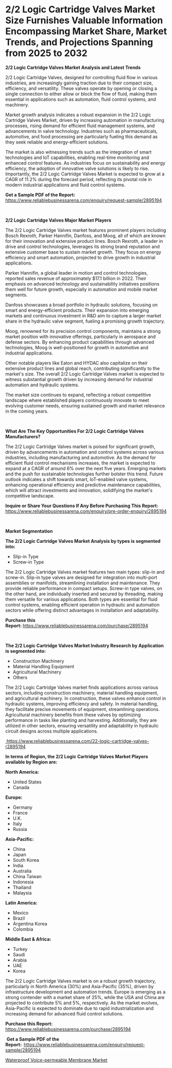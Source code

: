 <p><h1>2/2 Logic Cartridge Valves Market Size Furnishes Valuable Information Encompassing Market Share, Market Trends, and Projections Spanning from 2025 to 2032</h1></p><p><strong>2/2 Logic Cartridge Valves Market Analysis and Latest Trends</strong></p>
<p><p>2/2 Logic Cartridge Valves, designed for controlling fluid flow in various industries, are increasingly gaining traction due to their compact size, efficiency, and versatility. These valves operate by opening or closing a single connection to either allow or block the flow of fluid, making them essential in applications such as automation, fluid control systems, and machinery. </p><p>Market growth analysis indicates a robust expansion in the 2/2 Logic Cartridge Valves Market, driven by increasing automation in manufacturing processes, rising demand for efficient fluid management systems, and advancements in valve technology. Industries such as pharmaceuticals, automotive, and food processing are particularly fueling this demand as they seek reliable and energy-efficient solutions. </p><p>The market is also witnessing trends such as the integration of smart technologies and IoT capabilities, enabling real-time monitoring and enhanced control features. As industries focus on sustainability and energy efficiency, the adoption of innovative valve solutions is likely to rise. Importantly, the 2/2 Logic Cartridge Valves Market is expected to grow at a CAGR of 11.2% during the forecast period, reflecting its pivotal role in modern industrial applications and fluid control systems.</p></p>
<p><strong>Get a Sample PDF of the Report:&nbsp;</strong> <a href="https://www.reliablebusinessarena.com/enquiry/request-sample/2895194?utm_campaign=2195&utm_medium=2&utm_source=Github&utm_content=ia&utm_term=15032025&utm_id=22-logic-cartridge-valves">https://www.reliablebusinessarena.com/enquiry/request-sample/2895194</a></p>
<p>&nbsp;</p>
<p><strong>2/2 Logic Cartridge Valves Major Market Players</strong></p>
<p><p>The 2/2 Logic Cartridge Valves market features prominent players including Bosch Rexroth, Parker Hannifin, Danfoss, and Moog, all of which are known for their innovation and extensive product lines. Bosch Rexroth, a leader in drive and control technologies, leverages its strong brand reputation and extensive customer base to sustain market growth. They focus on energy efficiency and smart automation, projected to drive growth in industrial applications.</p><p>Parker Hannifin, a global leader in motion and control technologies, reported sales revenue of approximately $17.1 billion in 2022. Their emphasis on advanced technology and sustainability initiatives positions them well for future growth, especially in automation and mobile market segments.</p><p>Danfoss showcases a broad portfolio in hydraulic solutions, focusing on smart and energy-efficient products. Their expansion into emerging markets and continuous investment in R&D aim to capture a larger market share in the hydraulic valve segment, fueling a promising growth trajectory.</p><p>Moog, renowned for its precision control components, maintains a strong market position with innovative offerings, particularly in aerospace and defense sectors. By enhancing product capabilities through advanced technologies, Moog is well-positioned for growth in automotive and industrial applications.</p><p>Other notable players like Eaton and HYDAC also capitalize on their extensive product lines and global reach, contributing significantly to the market's size. The overall 2/2 Logic Cartridge Valves market is expected to witness substantial growth driven by increasing demand for industrial automation and hydraulic systems.</p><p>The market size continues to expand, reflecting a robust competitive landscape where established players continuously innovate to meet evolving customer needs, ensuring sustained growth and market relevance in the coming years.</p></p>
<p>&nbsp;</p>
<p><strong>What Are The Key Opportunities For 2/2 Logic Cartridge Valves Manufacturers?</strong></p>
<p><p>The 2/2 Logic Cartridge Valves market is poised for significant growth, driven by advancements in automation and control systems across various industries, including manufacturing and automotive. As the demand for efficient fluid control mechanisms increases, the market is expected to expand at a CAGR of around 6% over the next five years. Emerging markets and the push for sustainable technologies further bolster this trend. Future outlook indicates a shift towards smart, IoT-enabled valve systems, enhancing operational efficiency and predictive maintenance capabilities, which will attract investments and innovation, solidifying the market's competitive landscape.</p></p>
<p><strong>Inquire or Share Your Questions If Any Before Purchasing This Report:</strong> <a href="https://www.reliablebusinessarena.com/enquiry/pre-order-enquiry/2895194?utm_campaign=2195&utm_medium=2&utm_source=Github&utm_content=ia&utm_term=15032025&utm_id=22-logic-cartridge-valves">https://www.reliablebusinessarena.com/enquiry/pre-order-enquiry/2895194</a></p>
<p>&nbsp;</p>
<p><strong>Market Segmentation</strong></p>
<p><strong>The 2/2 Logic Cartridge Valves Market Analysis by types is segmented into:</strong></p>
<p><ul><li>Slip-in Type</li><li>Screw-in Type</li></ul></p>
<p><p>The 2/2 Logic Cartridge Valves market features two main types: slip-in and screw-in. Slip-in type valves are designed for integration into multi-port assemblies or manifolds, streamlining installation and maintenance. They provide reliable performance in compact setups. Screw-in type valves, on the other hand, are individually inserted and secured by threading, making them versatile for various applications. Both types are essential for fluid control systems, enabling efficient operation in hydraulic and automation sectors while offering distinct advantages in installation and adaptability.</p></p>
<p><strong>Purchase this Report:&nbsp;</strong><a href="https://www.reliablebusinessarena.com/purchase/2895194?utm_campaign=2195&utm_medium=2&utm_source=Github&utm_content=ia&utm_term=15032025&utm_id=22-logic-cartridge-valves">https://www.reliablebusinessarena.com/purchase/2895194</a></p>
<p>&nbsp;</p>
<p><strong>The 2/2 Logic Cartridge Valves Market Industry Research by Application is segmented into:</strong></p>
<p><ul><li>Construction Machinery</li><li>Material Handling Equipment</li><li>Agricultural Machinery</li><li>Others</li></ul></p>
<p><p>The 2/2 Logic Cartridge Valves market finds applications across various sectors, including construction machinery, material handling equipment, and agricultural machinery. In construction, these valves enhance control in hydraulic systems, improving efficiency and safety. In material handling, they facilitate precise movements of equipment, streamlining operations. Agricultural machinery benefits from these valves by optimizing performance in tasks like planting and harvesting. Additionally, they are utilized in other sectors, ensuring versatility and adaptability in hydraulic circuit designs across multiple applications.</p></p>
<p><a href="https://www.reliablebusinessarena.com/22-logic-cartridge-valves-r2895194?utm_campaign=2195&utm_medium=2&utm_source=Github&utm_content=ia&utm_term=15032025&utm_id=22-logic-cartridge-valves">&nbsp;https://www.reliablebusinessarena.com/22-logic-cartridge-valves-r2895194</a></p>
<p><strong>In terms of Region, the 2/2 Logic Cartridge Valves Market Players available by Region are:</strong></p>
<p>
    <p> <strong> North America: </strong>
        <ul>
            <li>United States</li>
            <li>Canada</li>
        </ul>
        </p> 
    <p> <strong> Europe: </strong>
        <ul>
            <li>Germany</li>
            <li>France</li>
            <li>U.K.</li>
            <li>Italy</li>
            <li>Russia</li>
        </ul>
        </p> 
    <p> <strong> Asia-Pacific: </strong>
        <ul>
            <li>China</li>
            <li>Japan</li>
            <li>South Korea</li>
            <li>India</li>
            <li>Australia</li>
            <li>China Taiwan</li>
            <li>Indonesia</li>
            <li>Thailand</li>
            <li>Malaysia</li>
        </ul>
        </p> 
    <p> <strong> Latin America: </strong>
        <ul>
            <li>Mexico</li>
            <li>Brazil</li>
            <li>Argentina Korea</li>
            <li>Colombia</li>
        </ul>
        </p> 
    <p> <strong> Middle East & Africa: </strong>
        <ul>
            <li>Turkey</li>
            <li>Saudi</li>
            <li>Arabia</li>
            <li>UAE</li>
            <li>Korea</li>
        </ul>
    </p>
    </p>
<p><p>The 2/2 Logic Cartridge Valves market is on a robust growth trajectory, particularly in North America (30%) and Asia-Pacific (35%), driven by infrastructure development and automation trends. Europe is emerging as a strong contender with a market share of 25%, while the USA and China are projected to contribute 5% and 5%, respectively. As the market evolves, Asia-Pacific is expected to dominate due to rapid industrialization and increasing demand for advanced fluid control solutions.</p></p>
<p><strong>Purchase this Report: </strong><a href="https://www.reliablebusinessarena.com/purchase/2895194?utm_campaign=2195&utm_medium=2&utm_source=Github&utm_content=ia&utm_term=15032025&utm_id=22-logic-cartridge-valves">https://www.reliablebusinessarena.com/purchase/2895194</a></p>
<p>&nbsp;<strong>Get a Sample PDF of the Report:&nbsp;&nbsp;</strong><a href="https://www.reliablebusinessarena.com/enquiry/request-sample/2895194?utm_campaign=2195&utm_medium=2&utm_source=Github&utm_content=ia&utm_term=15032025&utm_id=22-logic-cartridge-valves">https://www.reliablebusinessarena.com/enquiry/request-sample/2895194</a></p>
<p><strong></strong></p>
<p><p><a href="https://github.com/JakirUddin511/Market-Research-Report-List-2/blob/main/waterproof-voice-permeable-membrane-market.md?utm_campaign=2195&utm_medium=2&utm_source=Github&utm_content=ia&utm_term=15032025&utm_id=22-logic-cartridge-valves">Waterproof Voice-permeable Membrane Market</a></p></p>